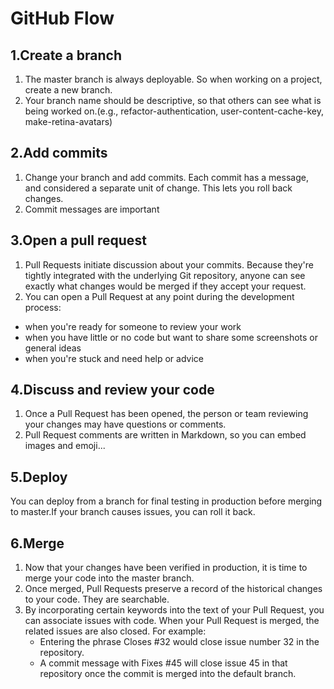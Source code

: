 # GitHub Flow

## 1.Create a branch

1. The master branch is always deployable. So when working on a project, create a new branch.
2. Your branch name should be descriptive, so that others can see what is being worked on.(e.g., refactor-authentication, user-content-cache-key, make-retina-avatars)

## 2.Add commits

1. Change your branch and add commits. Each commit has a message, and considered a separate unit of change. This lets you roll back changes.
2. Commit messages are important

## 3.Open a pull request

1. Pull Requests initiate discussion about your commits. Because they're tightly integrated with the underlying Git repository, anyone can see exactly what changes would be merged if they accept your request.
2. You can open a Pull Request at any point during the development process:
* when you're ready for someone to review your work
* when you have little or no code but want to share some screenshots or general ideas
* when you're stuck and need help or advice

## 4.Discuss and review your code

1. Once a Pull Request has been opened, the person or team reviewing your changes may have questions or comments.
2. Pull Request comments are written in Markdown, so you can embed images and emoji...

## 5.Deploy

You can deploy from a branch for final testing in production before merging to master.If your branch causes issues, you can roll it back.

## 6.Merge

1. Now that your changes have been verified in production, it is time to merge your code into the master branch.
2. Once merged, Pull Requests preserve a record of the historical changes to your code. They are searchable.
3. By incorporating certain keywords into the text of your Pull Request, you can associate issues with code. When your Pull Request is merged, the related issues are also closed. For example:
    * Entering the phrase Closes #32 would close issue number 32 in the repository.
    * A commit message with Fixes #45 will close issue 45 in that repository once the commit is merged into the default branch.